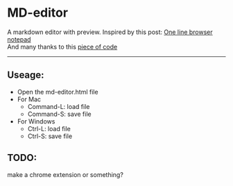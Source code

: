 # MD-editor

A markdown editor with preview.
Inspired by this post: [One line browser notepad](https://coderwall.com/p/lhsrcq)  
And many thanks to this [piece of code](http://pastebin.com/raw.php?i=NzbtwjEy)  

---

## Useage:

* Open the md-editor.html file
* For Mac
  * Command-L: load file
  * Command-S: save file
* For Windows
  * Ctrl-L: load file
  * Ctrl-S: save file


## TODO:

make a chrome extension or something?

